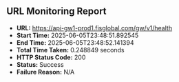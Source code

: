 ## URL Monitoring Report

- **URL:** https://api-gw1-prod1.fisglobal.com/gw/v1/health
- **Start Time:** 2025-06-05T23:48:51.892545
- **End Time:** 2025-06-05T23:48:52.141394
- **Total Time Taken:** 0.248849 seconds
- **HTTP Status Code:** 200
- **Status:** Success
- **Failure Reason:** N/A
